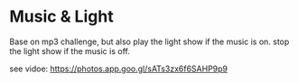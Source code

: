 # Music & Light
Base on mp3 challenge, but also play the light show if the music is on.
stop the light show if the music is off.

see vidoe: https://photos.app.goo.gl/sATs3zx6f6SAHP9p9